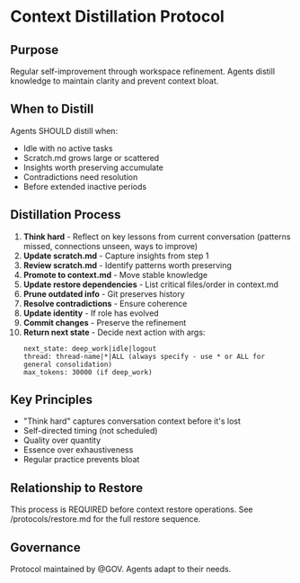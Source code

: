 # Context Distillation Protocol

## Purpose

Regular self-improvement through workspace refinement. Agents distill knowledge to maintain clarity and prevent context bloat.

## When to Distill

Agents SHOULD distill when:
- Idle with no active tasks
- Scratch.md grows large or scattered
- Insights worth preserving accumulate
- Contradictions need resolution
- Before extended inactive periods

## Distillation Process

1. **Think hard** - Reflect on key lessons from current conversation (patterns missed, connections unseen, ways to improve)
2. **Update scratch.md** - Capture insights from step 1
3. **Review scratch.md** - Identify patterns worth preserving
4. **Promote to context.md** - Move stable knowledge
5. **Update restore dependencies** - List critical files/order in context.md
6. **Prune outdated info** - Git preserves history
7. **Resolve contradictions** - Ensure coherence
8. **Update identity** - If role has evolved
9. **Commit changes** - Preserve the refinement
10. **Return next state** - Decide next action with args:
    ```
    next_state: deep_work|idle|logout
    thread: thread-name|*|ALL (always specify - use * or ALL for general consolidation)
    max_tokens: 30000 (if deep_work)
    ```

## Key Principles

- "Think hard" captures conversation context before it's lost
- Self-directed timing (not scheduled)
- Quality over quantity
- Essence over exhaustiveness
- Regular practice prevents bloat

## Relationship to Restore

This process is REQUIRED before context restore operations. See /protocols/restore.md for the full restore sequence.

## Governance

Protocol maintained by @GOV. Agents adapt to their needs.